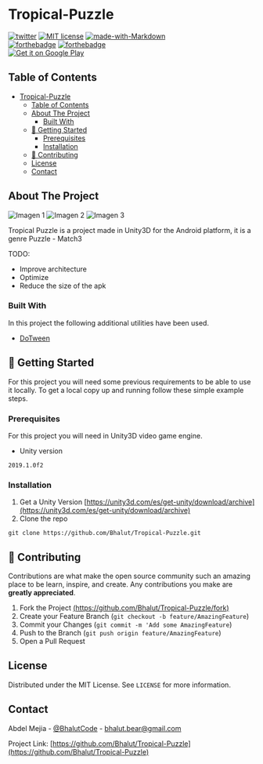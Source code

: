 # Tropical-Puzzle

[![twitter](https://img.shields.io/twitter/follow/BhalutCode.svg?style=social)](https://twitter.com/BhalutCode)
[![MIT license](https://img.shields.io/github/license/bhalut/Tropical-Puzzle.svg)](https://github.com/Bhalut/Tropical-Puzzle/blob/master/LICENSE)
[![made-with-Markdown](https://img.shields.io/badge/Made%20with-Markdown-1f425f.svg)](http://commonmark.org)
<br>
[![forthebadge](https://forthebadge.com/images/badges/built-for-android.svg)](https://forthebadge.com)
[![forthebadge](https://forthebadge.com/images/badges/made-with-c-sharp.svg)](https://forthebadge.com)
<br>
<a href="https://play.google.com/store/apps/details?id=com.bhalut.tropicalpuzzle">
  <img alt="Get it on Google Play"
       src="https://developer.android.com/images/brand/en_generic_rgb_wo_45.png" />
</a>

<!-- TABLE OF CONTENTS -->
## Table of Contents

- [Tropical-Puzzle](#tropical-puzzle)
  - [Table of Contents](#table-of-contents)
  - [About The Project](#about-the-project)
    - [Built With](#built-with)
  - [🚀 Getting Started](#%F0%9F%9A%80-getting-started)
    - [Prerequisites](#prerequisites)
    - [Installation](#installation)
  - [🤝 Contributing](#%F0%9F%A4%9D-contributing)
  - [License](#license)
  - [Contact](#contact)

<!-- ABOUT THE PROJECT -->
## About The Project
![Imagen 1][1]  ![Imagen 2][2]  ![Imagen 3][3]

 [1]: https://imgur.com/tMZYdYx.png 
 [2]: https://imgur.com/yQ7Yrs3.png 
 [3]: https://media.giphy.com/media/8weWzr6gGeS8dcoWro/giphy.gif

Tropical Puzzle is a project made in Unity3D for the Android platform, it is a genre Puzzle - Match3

TODO:
* Improve architecture
* Optimize
* Reduce the size of the apk

### Built With
In this project the following additional utilities have been used.
* [DoTween](http://dotween.demigiant.com)

<!-- GETTING STARTED -->
## 🚀 Getting Started

For this project you will need some previous requirements to be able to use it locally.
To get a local copy up and running follow these simple example steps.

### Prerequisites

For this project you will need in Unity3D video game engine.
* Unity version
```
2019.1.0f2
```

### Installation

1. Get a Unity Version [https://unity3d.com/es/get-unity/download/archive](https://unity3d.com/es/get-unity/download/archive)
2. Clone the repo
```
git clone https://github.com/Bhalut/Tropical-Puzzle.git
```

<!-- CONTRIBUTING -->
## 🤝 Contributing

Contributions are what make the open source community such an amazing place to be learn, inspire, and create. Any contributions you make are **greatly appreciated**.

1. Fork the Project [(https://github.com/Bhalut/Tropical-Puzzle/fork)](https://github.com/Bhalut/Tropical-Puzzle/fork)
2. Create your Feature Branch (`git checkout -b feature/AmazingFeature`)
3. Commit your Changes (`git commit -m 'Add some AmazingFeature`)
4. Push to the Branch (`git push origin feature/AmazingFeature`)
5. Open a Pull Request

<!-- LICENSE -->
## License

Distributed under the MIT License. See `LICENSE` for more information.

<!-- CONTACT -->
## Contact

Abdel Mejia - [@BhalutCode](https://twitter.com/BhalutCode) - bhalut.bear@gmail.com

Project Link: [https://github.com/Bhalut/Tropical-Puzzle](https://github.com/Bhalut/Tropical-Puzzle)
